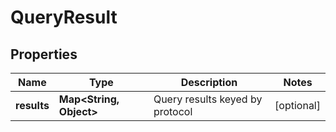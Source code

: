 

# QueryResult


## Properties

Name | Type | Description | Notes
------------ | ------------- | ------------- | -------------
**results** | **Map&lt;String, Object&gt;** | Query results keyed by protocol |  [optional]



